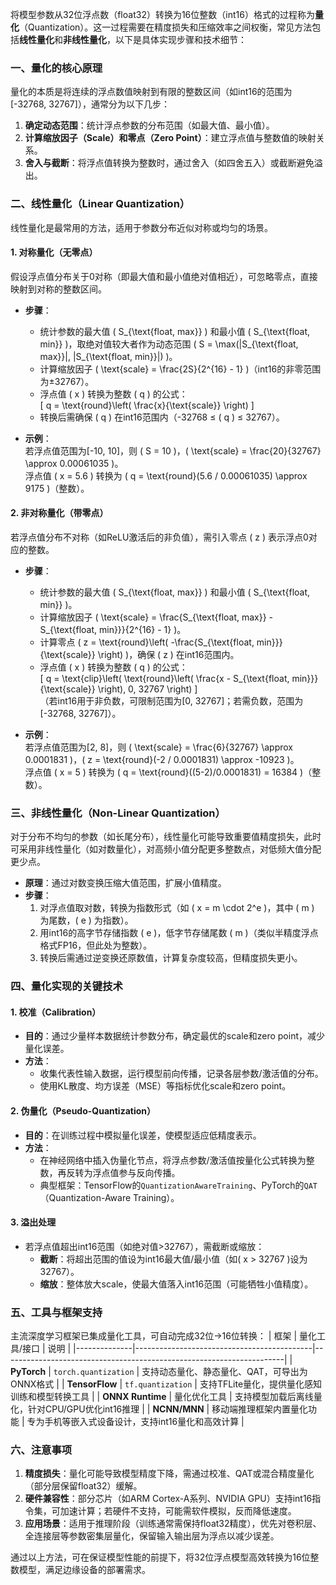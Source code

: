 
将模型参数从32位浮点数（float32）转换为16位整数（int16）格式的过程称为**量化**（Quantization）。这一过程需要在精度损失和压缩效率之间权衡，常见方法包括**线性量化**和**非线性量化**，以下是具体实现步骤和技术细节：


### **一、量化的核心原理**
量化的本质是将连续的浮点数值映射到有限的整数区间（如int16的范围为[-32768, 32767]），通常分为以下几步：
1. **确定动态范围**：统计浮点参数的分布范围（如最大值、最小值）。
2. **计算缩放因子（Scale）和零点（Zero Point）**：建立浮点值与整数值的映射关系。
3. **舍入与截断**：将浮点值转换为整数时，通过舍入（如四舍五入）或截断避免溢出。


### **二、线性量化（Linear Quantization）**
线性量化是最常用的方法，适用于参数分布近似对称或均匀的场景。


#### **1. 对称量化（无零点）**
假设浮点值分布关于0对称（即最大值和最小值绝对值相近），可忽略零点，直接映射到对称的整数区间。
- **步骤**：
  - 统计参数的最大值 \( S_{\text{float, max}} \) 和最小值 \( S_{\text{float, min}} \)，取绝对值较大者作为动态范围 \( S = \max(|S_{\text{float, max}}|, |S_{\text{float, min}}|) \)。
  - 计算缩放因子 \( \text{scale} = \frac{2S}{2^{16} - 1} \)（int16的非零范围为±32767）。
  - 浮点值 \( x \) 转换为整数 \( q \) 的公式：  
    \[
    q = \text{round}\left( \frac{x}{\text{scale}} \right)
    \]
  - 转换后需确保 \( q \) 在int16范围内（-32768 ≤ \( q \) ≤ 32767）。

- **示例**：  
  若浮点值范围为[-10, 10]，则 \( S = 10 \)，\( \text{scale} = \frac{20}{32767} \approx 0.00061035 \)。  
  浮点值 \( x = 5.6 \) 转换为 \( q = \text{round}(5.6 / 0.00061035) \approx 9175 \)（整数）。


#### **2. 非对称量化（带零点）**
若浮点值分布不对称（如ReLU激活后的非负值），需引入零点 \( z \) 表示浮点0对应的整数。
- **步骤**：
  - 统计参数的最大值 \( S_{\text{float, max}} \) 和最小值 \( S_{\text{float, min}} \)。
  - 计算缩放因子 \( \text{scale} = \frac{S_{\text{float, max}} - S_{\text{float, min}}}{2^{16} - 1} \)。
  - 计算零点 \( z = \text{round}\left( -\frac{S_{\text{float, min}}}{\text{scale}} \right) \)，确保 \( z \) 在int16范围内。
  - 浮点值 \( x \) 转换为整数 \( q \) 的公式：  
    \[
    q = \text{clip}\left( \text{round}\left( \frac{x - S_{\text{float, min}}}{\text{scale}} \right), 0, 32767 \right)
    \]  
    （若int16用于非负数，可限制范围为[0, 32767]；若需负数，范围为[-32768, 32767]）。

- **示例**：  
  若浮点值范围为[2, 8]，则 \( \text{scale} = \frac{6}{32767} \approx 0.0001831 \)，\( z = \text{round}(-2 / 0.0001831) \approx -10923 \)。  
  浮点值 \( x = 5 \) 转换为 \( q = \text{round}((5-2)/0.0001831) = 16384 \)（整数）。


### **三、非线性量化（Non-Linear Quantization）**
对于分布不均匀的参数（如长尾分布），线性量化可能导致重要值精度损失，此时可采用非线性量化（如对数量化），对高频小值分配更多整数点，对低频大值分配更少点。
- **原理**：通过对数变换压缩大值范围，扩展小值精度。
- **步骤**：
  1. 对浮点值取对数，转换为指数形式（如 \( x = m \cdot 2^e \)，其中 \( m \) 为尾数，\( e \) 为指数）。
  2. 用int16的高字节存储指数 \( e \)，低字节存储尾数 \( m \)（类似半精度浮点格式FP16，但此处为整数）。
  3. 转换后需通过逆变换还原数值，计算复杂度较高，但精度损失更小。


### **四、量化实现的关键技术**
#### **1. 校准（Calibration）**
- **目的**：通过少量样本数据统计参数分布，确定最优的scale和zero point，减少量化误差。
- **方法**：
  - 收集代表性输入数据，运行模型前向传播，记录各层参数/激活值的分布。
  - 使用KL散度、均方误差（MSE）等指标优化scale和zero point。

#### **2. 伪量化（Pseudo-Quantization）**
- **目的**：在训练过程中模拟量化误差，使模型适应低精度表示。
- **方法**：
  - 在神经网络中插入伪量化节点，将浮点参数/激活值按量化公式转换为整数，再反转为浮点值参与反向传播。
  - 典型框架：TensorFlow的`QuantizationAwareTraining`、PyTorch的`QAT`（Quantization-Aware Training）。

#### **3. 溢出处理**
- 若浮点值超出int16范围（如绝对值>32767），需截断或缩放：
  - **截断**：将超出范围的值设为int16最大值/最小值（如\( x > 32767 \)设为32767）。
  - **缩放**：整体放大scale，使最大值落入int16范围（可能牺牲小值精度）。


### **五、工具与框架支持**
主流深度学习框架已集成量化工具，可自动完成32位→16位转换：
| 框架         | 量化工具/接口                              | 说明                                                                 |
|--------------|--------------------------------------------|----------------------------------------------------------------------|
| **PyTorch**  | `torch.quantization`                       | 支持动态量化、静态量化、QAT，可导出为ONNX格式                       |
| **TensorFlow** | `tf.quantization`                          | 支持TFLite量化，提供量化感知训练和模型转换工具                      |
| **ONNX Runtime** | 量化优化工具                               | 支持模型加载后离线量化，针对CPU/GPU优化int16推理                    |
| **NCNN/MNN** | 移动端推理框架内置量化功能                 | 专为手机等嵌入式设备设计，支持int16量化和高效计算                   |


### **六、注意事项**
1. **精度损失**：量化可能导致模型精度下降，需通过校准、QAT或混合精度量化（部分层保留float32）缓解。
2. **硬件兼容性**：部分芯片（如ARM Cortex-A系列、NVIDIA GPU）支持int16指令集，可加速计算；若硬件不支持，可能需软件模拟，反而降低速度。
3. **应用场景**：适用于推理阶段（训练通常需保持float32精度），优先对卷积层、全连接层等参数密集层量化，保留输入输出层为浮点以减少误差。

通过以上方法，可在保证模型性能的前提下，将32位浮点模型高效转换为16位整数模型，满足边缘设备的部署需求。